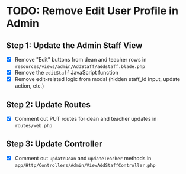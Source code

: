 # TODO: Remove Edit User Profile in Admin

## Step 1: Update the Admin Staff View
- [x] Remove "Edit" buttons from dean and teacher rows in `resources/views/admin/AddStaff/addstaff.blade.php`
- [x] Remove the `editStaff` JavaScript function
- [x] Remove edit-related logic from modal (hidden staff_id input, update action, etc.)

## Step 2: Update Routes
- [x] Comment out PUT routes for dean and teacher updates in `routes/web.php`

## Step 3: Update Controller
- [x] Comment out `updateDean` and `updateTeacher` methods in `app/Http/Controllers/Admin/ViewAddStaffController.php`

